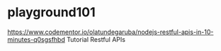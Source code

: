 # playground101

https://www.codementor.io/olatundegaruba/nodejs-restful-apis-in-10-minutes-q0sgsfhbd Tutorial Restful APIs
